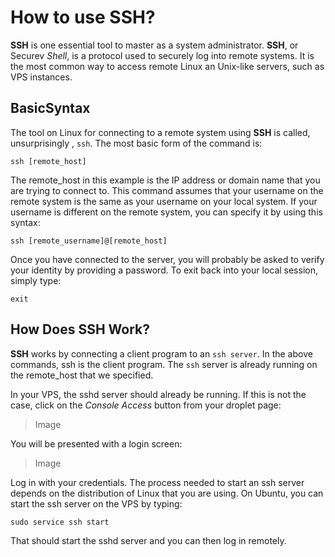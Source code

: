 # How to use SSH?

**SSH** is one essential tool to master as a system administrator. **SSH**, or Securev *Shell*, is a protocol used to securely log into remote systems. It is the most common way to access remote Linux an Unix-like servers, such as VPS instances.

## BasicSyntax

The tool on Linux for connecting to a remote system using **SSH** is called, unsurprisingly , `ssh`. The most basic form of the command is:

    ssh [remote_host]

The remote_host in this example is the IP address or domain name that you are trying to connect to. This command assumes that your username on the remote system is the same as your username on your local system. If your username is different on the remote system, you can specify it by using this syntax:

    ssh [remote_username]@[remote_host]

Once you have connected to the server, you will probably be asked to verify your identity by providing a password. To exit back into your local session, simply type:

    exit

## How Does SSH Work?

**SSH** works by connecting a client program to an `ssh server`. In the above commands, ssh is the client program. The `ssh` server is already running on the remote_host that we specified.

In your VPS, the sshd server should already be running. If this is not the case, click on the *Console Access* button from your droplet page:

> Image

You will be presented with a login screen:

> Image

Log in with your credentials. The process needed to start an ssh server depends on the distribution of Linux that you are using. On Ubuntu, you can start the ssh server on the VPS by typing:

    sudo service ssh start

That should start the sshd server and you can then log in remotely.










